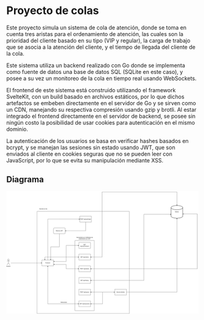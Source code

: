 # Proyecto de colas

Este proyecto simula un sistema de cola de atención, donde se toma en cuenta tres aristas para el ordenamiento de atención, las cuales son la prioridad del cliente basado en su tipo (VIP y regular), la carga de trabajo que se asocia a la atención del cliente, y el tiempo de llegada del cliente de la cola.

Este sistema utiliza un backend realizado con Go donde se implementa como fuente de datos una base de datos SQL (SQLite en este caso), y posee a su vez un monitoreo de la cola en tiempo real usando WebSockets.

El frontend de este sistema está construido utilizando el framework SvelteKit, con un build basado en archivos estáticos, por lo que dichos artefactos se embeben directamente en el servidor de Go y se sirven como un CDN, manejando su respectiva compresión usando gzip y brotli. Al estar integrado el frontend directamente en el servidor de backend, se posee sin ningún costo la posibilidad de usar cookies para autenticación en el mismo dominio.

La autenticación de los usuarios se basa en verificar hashes basados en bcrypt, y se manejan las sesiones sin estado usando JWT, que son enviados al cliente en cookies seguras que no se pueden leer con JavaScript, por lo que se evita su manipulación mediante XSS.

## Diagrama

![Diagrama de arquitectura](docs/Diagrama%20de%20colas.png)
